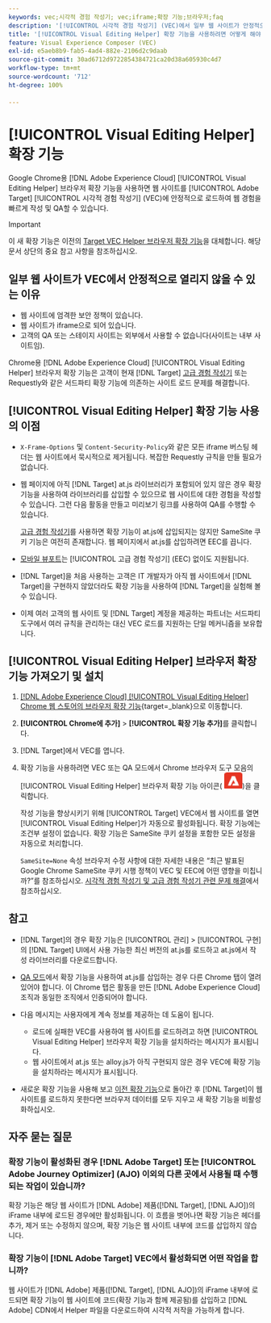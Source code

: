 ```yaml
---
keywords: vec;시각적 경험 작성기; vec;iframe;확장 기능;브라우저;faq
description: '[!UICONTROL 시각적 경험 작성기] (VEC)에서 일부 웹 사이트가 안정적으로 열리지 않는 이유를 알아보십시오. [!UICONTROL Visual Editing Helper] 브라우저 확장 기능을 사용하면 VEC에서 웹 사이트를 안정적으로 로드할 수 있습니다.'
title: '[!UICONTROL Visual Editing Helper] 확장 기능을 사용하려면 어떻게 해야 합니까?'
feature: Visual Experience Composer (VEC)
exl-id: e5aeb8b9-fab5-4ad4-882e-2106d2c9daab
source-git-commit: 30ad6712d9722854384721ca20d38a605930c4d7
workflow-type: tm+mt
source-wordcount: '712'
ht-degree: 100%

---
```


# [!UICONTROL Visual Editing Helper] 확장 기능

Google Chrome용 [!DNL Adobe Experience Cloud] [!UICONTROL Visual Editing Helper] 브라우저 확장 기능을 사용하면 웹 사이트를 [!UICONTROL Adobe Target] [!UICONTROL 시각적 경험 작성기] (VEC)에 안정적으로 로드하여 웹 경험을 빠르게 작성 및 QA할 수 있습니다.

>[!IMPORTANT]
>
>이 새 확장 기능은 이전의 [Target VEC Helper 브라우저 확장 기능](/help/main/c-experiences/c-visual-experience-composer/r-troubleshoot-composer/vec-helper-browser-extension.md)을 대체합니다. 해당 문서 상단의 중요 참고 사항을 참조하십시오.

## 일부 웹 사이트가 VEC에서 안정적으로 열리지 않을 수 있는 이유

* 웹 사이트에 엄격한 보안 정책이 있습니다.
* 웹 사이트가 iframe으로 되어 있습니다.
* 고객의 QA 또는 스테이지 사이트는 외부에서 사용할 수 없습니다(사이트는 내부 사이트임).

Chrome용 [!DNL Adobe Experience Cloud] [!UICONTROL Visual Editing Helper] 브라우저 확장 기능은 고객이 현재 [!DNL Target] [고급 경험 작성기](/help/main/administrating-target/visual-experience-composer-set-up.md#eec) 또는 Requestly와 같은 서드파티 확장 기능에 의존하는 사이트 로드 문제를 해결합니다.

## [!UICONTROL Visual Editing Helper] 확장 기능 사용의 이점

* `X-Frame-Options` 및 `Content-Security-Policy`와 같은 모든 iframe 버스팅 헤더는 웹 사이트에서 묵시적으로 제거됩니다. 복잡한 Requestly 규칙을 만들 필요가 없습니다.
* 웹 페이지에 아직 [!DNL Target] at.js 라이브러리가 포함되어 있지 않은 경우 확장 기능을 사용하여 라이브러리를 삽입할 수 있으므로 웹 사이트에 대한 경험을 작성할 수 있습니다. 그런 다음 활동을 만들고 미리보기 링크를 사용하여 QA를 수행할 수 있습니다.

   [고급 경험 작성기](/help/main/administrating-target/visual-experience-composer-set-up.md#eec)를 사용하면 확장 기능이 at.js에 삽입되지는 않지만 SameSite 쿠키 기능은 여전히 존재합니다. 웹 페이지에서 at.js를 삽입하려면 EEC를 끕니다.

* [모바일 뷰포트](/help/main/c-experiences/c-visual-experience-composer/mobile-viewports.md)는 [!UICONTROL 고급 경험 작성기] (EEC) 없이도 지원됩니다.
* [!DNL Target]을 처음 사용하는 고객은 IT 개발자가 아직 웹 사이트에서 [!DNL Target]을 구현하지 않았더라도 확장 기능을 사용하여 [!DNL Target]을 실험해 볼 수 있습니다.
* 이제 여러 고객의 웹 사이트 및 [!DNL Target] 계정을 제공하는 파트너는 서드파티 도구에서 여러 규칙을 관리하는 대신 VEC 로드를 지원하는 단일 메커니즘을 보유합니다.

## [!UICONTROL Visual Editing Helper] 브라우저 확장 기능 가져오기 및 설치

1. [[!DNL Adobe Experience Cloud] [!UICONTROL Visual Editing Helper] Chrome 웹 스토어의 브라우저 확장 기능](https://chrome.google.com/webstore/detail/adobe-experience-cloud-vi/kgmjjkfjacffaebgpkpcllakjifppnca){target=_blank}으로 이동합니다.
1. **[!UICONTROL Chrome에 추가]** > **[!UICONTROL 확장 기능 추가]**&#x200B;를 클릭합니다.
1. [!DNL Target]에서 VEC를 엽니다.
1. 확장 기능을 사용하려면 VEC 또는 QA 모드에서 Chrome 브라우저 도구 모음의 [!UICONTROL Visual Editing Helper] 브라우저 확장 기능 아이콘(![Visual Editing 확장 기능 아이콘](/help/main/c-experiences/c-visual-experience-composer/r-troubleshoot-composer/assets/visual-editing-helper.png))을 클릭합니다.

   작성 기능을 향상시키기 위해 [!UICONTROL Target] VEC에서 웹 사이트를 열면 [!UICONTROL Visual Editing Helper]가 자동으로 활성화됩니다. 확장 기능에는 조건부 설정이 없습니다. 확장 기능은 SameSite 쿠키 설정을 포함한 모든 설정을 자동으로 처리합니다.

   `SameSite=None` 속성 브라우저 수정 사항에 대한 자세한 내용은 “최근 발표된 Google Chrome SameSite 쿠키 시행 정책이 VEC 및 EEC에 어떤 영향을 미칩니까?”를 참조하십시오. [시각적 경험 작성기 및 고급 경험 작성기 관련 문제 해결](/help/main/c-experiences/c-visual-experience-composer/r-troubleshoot-composer/issues-related-to-the-visual-experience-composer-vec-and-enhanced-experience-composer-eec.md)에서 참조하십시오.

## 참고

* [!DNL Target]의 경우 확장 기능은 [!UICONTROL 관리] > [!UICONTROL 구현]의 [!DNL Target] UI에서 사용 가능한 최신 버전의 at.js를 로드하고 at.js에서 작성 라이브러리를 다운로드합니다.
* [QA 모드](/help/main/c-activities/c-activity-qa/activity-qa.md)에서 확장 기능을 사용하여 at.js를 삽입하는 경우 다른 Chrome 탭이 열려 있어야 합니다. 이 Chrome 탭은 활동을 만든 [!DNL Adobe Experience Cloud] 조직과 동일한 조직에서 인증되어야 합니다.
* 다음 메시지는 사용자에게 계속 정보를 제공하는 데 도움이 됩니다.

   * 로드에 실패한 VEC를 사용하여 웹 사이트를 로드하려고 하면 [!UICONTROL Visual Editing Helper] 브라우저 확장 기능을 설치하라는 메시지가 표시됩니다.
   * 웹 사이트에서 at.js 또는 alloy.js가 아직 구현되지 않은 경우 VEC에 확장 기능을 설치하라는 메시지가 표시됩니다.
* 새로운 확장 기능을 사용해 보고 [이전 확장 기능](/help/main/c-experiences/c-visual-experience-composer/r-troubleshoot-composer/vec-helper-browser-extension.md)으로 돌아간 후 [!DNL Target]이 웹 사이트를 로드하지 못한다면 브라우저 데이터를 모두 지우고 새 확장 기능을 비활성화하십시오.

## 자주 묻는 질문

### 확장 기능이 활성화된 경우 [!DNL Adobe Target] 또는 [!UICONTROL Adobe Journey Optimizer] (AJO) 이외의 다른 곳에서 사용될 때 수행되는 작업이 있습니까?

확장 기능은 해당 웹 사이트가 [!DNL Adobe] 제품([!DNL Target], [!DNL AJO])의 iFrame 내부에 로드된 경우에만 활성화됩니다. 이 흐름을 벗어나면 확장 기능은 헤더를 추가, 제거 또는 수정하지 않으며, 확장 기능은 웹 사이트 내부에 코드를 삽입하지 않습니다.

### 확장 기능이 [!DNL Adobe Target] VEC에서 활성화되면 어떤 작업을 합니까?

웹 사이트가 [!DNL Adobe] 제품([!DNL Target], [!DNL AJO])의 iFrame 내부에 로드되면 확장 기능이 웹 사이트에 코드(확장 기능과 함께 제공됨)를 삽입하고 [!DNL Adobe] CDN에서 Helper 파일을 다운로드하여 시각적 저작을 가능하게 합니다.
